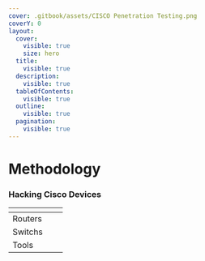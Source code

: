 ```yaml
---
cover: .gitbook/assets/CISCO Penetration Testing.png
coverY: 0
layout:
  cover:
    visible: true
    size: hero
  title:
    visible: true
  description:
    visible: true
  tableOfContents:
    visible: true
  outline:
    visible: true
  pagination:
    visible: true
---
```


# Methodology

### Hacking Cisco Devices



<table data-view="cards"><thead><tr><th></th><th></th><th></th></tr></thead><tbody><tr><td>Routers</td><td></td><td></td></tr><tr><td>Switchs</td><td></td><td></td></tr><tr><td>Tools</td><td></td><td></td></tr></tbody></table>
